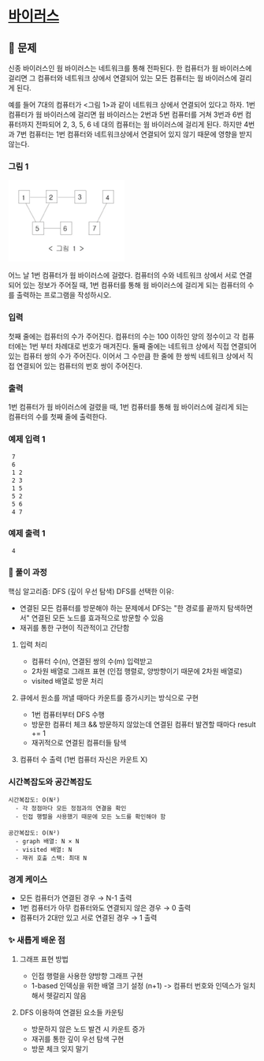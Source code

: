 # [바이러스](https://www.acmicpc.net/problem/2606)

## 📌 문제
신종 바이러스인 웜 바이러스는 네트워크를 통해 전파된다. 한 컴퓨터가 웜 바이러스에 걸리면 그 컴퓨터와 네트워크 상에서 연결되어 있는 모든 컴퓨터는 웜 바이러스에 걸리게 된다.

예를 들어 7대의 컴퓨터가 <그림 1>과 같이 네트워크 상에서 연결되어 있다고 하자. 1번 컴퓨터가 웜 바이러스에 걸리면 웜 바이러스는 2번과 5번 컴퓨터를 거쳐 3번과 6번 컴퓨터까지 전파되어 2, 3, 5, 6 네 대의 컴퓨터는 웜 바이러스에 걸리게 된다. 하지만 4번과 7번 컴퓨터는 1번 컴퓨터와 네트워크상에서 연결되어 있지 않기 때문에 영향을 받지 않는다.

### 그림 1
![img_2.png](img.png)

어느 날 1번 컴퓨터가 웜 바이러스에 걸렸다. 컴퓨터의 수와 네트워크 상에서 서로 연결되어 있는 정보가 주어질 때, 1번 컴퓨터를 통해 웜 바이러스에 걸리게 되는 컴퓨터의 수를 출력하는 프로그램을 작성하시오.

### 입력
첫째 줄에는 컴퓨터의 수가 주어진다. 컴퓨터의 수는 100 이하인 양의 정수이고 각 컴퓨터에는 1번 부터 차례대로 번호가 매겨진다. 둘째 줄에는 네트워크 상에서 직접 연결되어 있는 컴퓨터 쌍의 수가 주어진다. 이어서 그 수만큼 한 줄에 한 쌍씩 네트워크 상에서 직접 연결되어 있는 컴퓨터의 번호 쌍이 주어진다.

### 출력
1번 컴퓨터가 웜 바이러스에 걸렸을 때, 1번 컴퓨터를 통해 웜 바이러스에 걸리게 되는 컴퓨터의 수를 첫째 줄에 출력한다.


### 예제 입력 1

     7
     6
     1 2
     2 3
     1 5
     5 2
     5 6
     4 7


### 예제 출력 1

     4


### 🧰 풀이 과정

핵심 알고리즘: DFS (깊이 우선 탐색)
DFS를 선택한 이유:
- 연결된 모든 컴퓨터를 방문해야 하는 문제에서 DFS는 "한 경로를 끝까지 탐색하면서" 연결된 모든 노드를 효과적으로 방문할 수 있음
- 재귀를 통한 구현이 직관적이고 간단함


1. 입력 처리
   - 컴퓨터 수(n), 연결된 쌍의 수(m) 입력받고
   - 2차원 배열로 그래프 표현 (인접 행렬로, 양방향이기 때문에 2차원 배열로)
   - visited 배열로 방문 처리


2. 큐에서 원소를 꺼낼 때마다 카운트를 증가시키는 방식으로 구현
   - 1번 컴퓨터부터 DFS 수행
   - 방문한 컴퓨터 체크 && 방문하지 않았는데 연결된 컴퓨터 발견할 때마다 result += 1
   - 재귀적으로 연결된 컴퓨터들 탐색

3. 컴퓨터 수 출력 (1번 컴퓨터 자신은 카운트 X)



### 시간복잡도와 공간복잡도


    시간복잡도: O(N²)
      - 각 정점마다 모든 정점과의 연결을 확인
      - 인접 행렬을 사용했기 때문에 모든 노드를 확인해야 함

    공간복잡도: O(N²)
      - graph 배열: N × N
      - visited 배열: N
      - 재귀 호출 스택: 최대 N


### 경계 케이스
- 모든 컴퓨터가 연결된 경우 → N-1 출력
- 1번 컴퓨터가 아무 컴퓨터와도 연결되지 않은 경우 → 0 출력
- 컴퓨터가 2대만 있고 서로 연결된 경우 → 1 출력


### ✨ 새롭게 배운 점
1. 그래프 표현 방법
   - 인접 행렬을 사용한 양방향 그래프 구현
   - 1-based 인덱싱을 위한 배열 크기 설정 (n+1) -> 컴퓨터 번호와 인덱스가 일치해서 헷갈리지 않음


2. DFS 이용하여 연결된 요소들 카운팅
   - 방문하지 않은 노드 발견 시 카운트 증가
   - 재귀를 통한 깊이 우선 탐색 구현
   - 방문 체크 잊지 말기